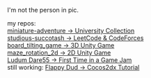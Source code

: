 I'm not the person in pic.  
  
my repos:  
[miniature-adventure -> University Collection](https://github.com/doongwong2/miniature-adventure)  
[studious-succotash -> LeetCode & CodeForces](https://github.com/doongwong2/studious-succotash)  
[board_tilting_game -> 3D Unity Game](https://github.com/doongwong2/board_rotation_3D)  
[maze_rotation_2d -> 2D Unity Game](https://github.com/doongwong2/maze_rotation_game)  
[Ludum Dare55 -> First Time in a Game Jam](https://github.com/doongwong2/LudumDare55_summoning)  
still working: [Flappy Dud -> Cocos2dx Tutorial](https://github.com/doongwong2/FlappyDud)
